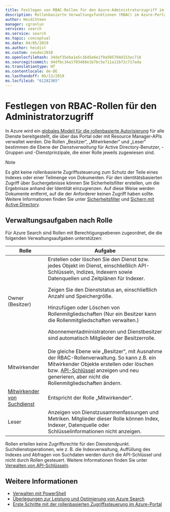 ```yaml
---
title: Festlegen von RBAC-Rollen für den Azure-Administratorzugriff im Portal – Azure Search
description: Rollenbasierte Verwaltungsfunktionen (RBAC) im Azure-Portal zum Steuern und Delegieren von administrativen Aufgaben für die Verwaltung von Azure Search.
author: HeidiSteen
manager: cgronlun
services: search
ms.service: search
ms.topic: conceptual
ms.date: 04/05/2019
ms.author: heidist
ms.custom: seodec2018
ms.openlocfilehash: 34def35eba1e5c1645e6e1f9a505704d153ac716
ms.sourcegitcommit: d4dfbc34a1f03488e1b7bc5e711a11b72c717ada
ms.translationtype: HT
ms.contentlocale: de-DE
ms.lasthandoff: 06/13/2019
ms.locfileid: "61282365"
---
```

# <a name="set-rbac-roles-for-administrative-access"></a>Festlegen von RBAC-Rollen für den Administratorzugriff

In Azure wird ein [globales Modell für die rollenbasierte Autorisierung](../role-based-access-control/role-assignments-portal.md) für alle Dienste bereitgestellt, die über das Portal oder mit Resource Manager-APIs verwaltet werden. Die Rollen „Besitzer“, „Mitwirkender“ und „Leser“ bestimmen die Ebene der *Dienstverwaltung* für Active Directory-Benutzer, -Gruppen und -Dienstprinzipale, die einer Rolle jeweils zugewiesen sind. 

> [!Note]
> Es gibt keine rollenbasierte Zugriffssteuerung zum Schutz der Teile eines Indexes oder einer Teilmenge von Dokumenten. Für den identitätsbasierten Zugriff über Suchergebnisse können Sie Sicherheitsfilter erstellen, um die Ergebnisse anhand der Identität einzugrenzen. Auf diese Weise werden Dokumente entfernt, auf die der Anforderer keinen Zugriff haben sollte. Weitere Informationen finden Sie unter [Sicherheitsfilter](search-security-trimming-for-azure-search.md) und [Sichern mit Active Directory](search-security-trimming-for-azure-search-with-aad.md).

## <a name="management-tasks-by-role"></a>Verwaltungsaufgaben nach Rolle

Für Azure Search sind Rollen mit Berechtigungsebenen zugeordnet, die die folgenden Verwaltungsaufgaben unterstützen:

| Rolle | Aufgabe |
| --- | --- |
| Owner (Besitzer) |Erstellen oder löschen Sie den Dienst bzw. jedes Objekt im Dienst, einschließlich API-Schlüsseln, Indizes, Indexern sowie Datenquellen und Zeitplänen für Indexer.<p>Zeigen Sie den Dienststatus an, einschließlich Anzahl und Speichergröße.<p>Hinzufügen oder Löschen von Rollenmitgliedschaften (Nur ein Besitzer kann die Rollenmitgliedschaften verwalten.)<p>Abonnementadministratoren und Dienstbesitzer sind automatisch Mitglieder der Besitzerrolle. |
| Mitwirkender |Die gleiche Ebene wie „Besitzer“, mit Ausnahme der RBAC-Rollenverwaltung. So kann z.B. ein Mitwirkender Objekte erstellen oder löschen bzw. [API-Schlüssel](search-security-api-keys.md) anzeigen und neu generieren, aber nicht die Rollenmitgliedschaften ändern. |
| [Mitwirkender von Suchdienst](https://docs.microsoft.com/azure/role-based-access-control/built-in-roles#search-service-contributor) | Entspricht der Rolle „Mitwirkender“. |
| Leser |Anzeigen von Dienstzusammenfassungen und Metriken. Mitglieder dieser Rolle können Index, Indexer, Datenquelle oder Schlüsselinformationen nicht anzeigen.  |

Rollen erteilen keine Zugriffsrechte für den Dienstendpunkt. Suchdienstoperationen, wie z. B. die Indexverwaltung, Auffüllung des Indexes und Abfragen von Suchdaten werden durch die API-Schlüssel und nicht durch Rollen gesteuert. Weitere Informationen finden Sie unter [Verwalten von API-Schlüsseln](search-security-api-keys.md).

## <a name="see-also"></a>Weitere Informationen

+ [Verwalten mit PowerShell](search-manage-powershell.md) 
+ [Überlegungen zur Leistung und Optimierung von Azure Search](search-performance-optimization.md)
+ [Erste Schritte mit der rollenbasierten Zugriffssteuerung im Azure-Portal](../role-based-access-control/overview.md)
